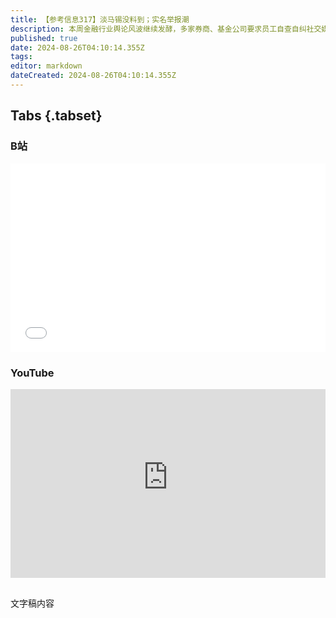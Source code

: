```yaml
---
title: 【参考信息317】淡马锡没料到；实名举报潮
description: 本周金融行业舆论风波继续发酵，多家券商、基金公司要求员工自查自纠社交媒体。不仅中国股民赚不到钱，淡马锡也是，一年期股东总回报率1.6%，增长主要来自美国和印度市场的投资回报，抵消了中国资本市场表现欠佳带来的影响。内需不足已是共识，央行货币政策委员会委员黄益平提议直接给老百姓发钱。中央最高层会议提防止“内卷式”恶性竞争，呼应产能过剩话题。过去两周受关注的网络举报事件频繁，谈谈背后的共同问题。
published: true
date: 2024-08-26T04:10:14.355Z
tags: 
editor: markdown
dateCreated: 2024-08-26T04:10:14.355Z
---
```


## Tabs {.tabset}
### B站
<div style="position: relative; padding: 30% 45%;">
<iframe style="position: absolute; width: 100%; height: 100%; left: 0; top: 0;" src="//player.bilibili.com/player.html?&bvid=BV1Yz421B7c4&page=1&as_wide=1&high_quality=1&danmaku=1&autoplay=0" scrolling="no" border="0" frameborder="no" framespacing="0" allowfullscreen="true"></iframe>
</div>

### YouTube
<div style="position: relative; padding: 30% 45%;">
<iframe style="position: absolute; top: 0; left: 0; width: 100%; height: 100%;" src="https://www.youtube-nocookie.com/embed/YouTubeVID" title="YouTube video player" frameborder="0" allow="accelerometer; autoplay; clipboard-write; encrypted-media; gyroscope; picture-in-picture" allowfullscreen></iframe>
</div>

## 

文字稿内容
